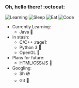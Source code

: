 ### Oh, hello there! :octocat:
![Learning](https://img.shields.io/badge/learning-in%20process-success)
![Sleep](https://img.shields.io/badge/sleep-8%20hrs-green)
![Eat](https://img.shields.io/badge/eat-1%20hr-yellow)
![Code](https://img.shields.io/badge/code-15%20hrs-red)

- Currently Learning:
  - Java :hamster:
- In stash:
  - C/C++ :rage1:
  - Python 3 :snake:
  - OpenGL :volcano:
- Plans for future:
  - HTML/CSS/JS :rainbow:
- Googling:
  - Sh :cd:
  - Git :see_no_evil:
